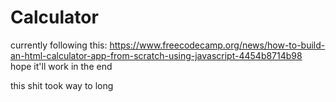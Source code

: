 # Calculator
currently following this: https://www.freecodecamp.org/news/how-to-build-an-html-calculator-app-from-scratch-using-javascript-4454b8714b98
hope it'll work in the end

this shit took way to long